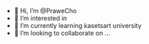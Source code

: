 - 👋 Hi, I’m @PraweCho
- 👀 I’m interested in  
- 🌱 I’m currently learning kasetsart university
- 💞️ I’m looking to collaborate on ...

<!---
PraweCho/PraweCho is a ✨ special ✨ repository because its `README.md` (this file) appears on your GitHub profile.
You can click the Preview link to take a look at your changes.
--->
